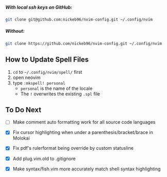 
##### With local ssh keys on GitHub:
```sh
git clone git@github.com:nickeb96/nvim-config.git ~/.config/nvim
```
##### Without:
```sh
git clone https://github.com/nickeb96/nvim-config.git ~/.config/nvim
```


How to Update Spell Files
-------------------------

1.  `cd` to `~/.config/nvim/spell/` first
2.  open neovim
3.  type `:mkspell! personal`
    + `personal` is the name of the locale
    + The `!` overwrites the existing `.spl` file


To Do Next
----------

- [ ] Make comment auto formatting work for all source code languages
- [x] Fix cursor highlighting when under a parenthesis/bracket/brace in Molokai
- [x] Fix pdf's rulerformat being override by custom statusline
- [x] Add plug.vim.old to .gitignore
- [x] Make syntax/fish.vim more accurately match shell syntax highlighting


